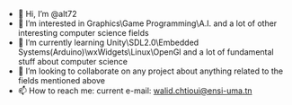 - 👋 Hi, I’m @alt72
- 👀 I’m interested in Graphics\Game Programming\A.I. and a lot of other interesting computer science fields
- 🌱 I’m currently learning Unity\SDL2.0\Embedded Systems(Arduino)\wxWidgets\Linux\OpenGl and a lot of fundamental stuff about computer science
- 💞️ I’m looking to collaborate on any project about anything related to the fields mentioned above
- 📫 How to reach me: current e-mail: walid.chtioui@ensi-uma.tn

<!---
alt72/alt72 is a ✨ special ✨ repository because its `README.md` (this file) appears on your GitHub profile.
You can click the Preview link to take a look at your changes.
--->
